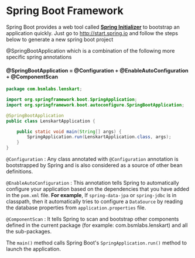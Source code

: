 # Spring Boot Framework
Spring Boot provides a web tool called **[Spring Initializer](http://start.spring.io)** to bootstrap an application quickly. Just go to http://start.spring.io and follow the steps below to generate
a new spring boot project

@SpringBootApplication which is a combination of the following more specific spring annotations

#### @SpringBootApplication = @Configuration + @EnableAutoConfiguration + @ComponentScan
```java
package com.bsmlabs.lenskart;

import org.springframework.boot.SpringApplication;
import org.springframework.boot.autoconfigure.SpringBootApplication;

@SpringBootApplication
public class LenskartApplication {

	public static void main(String[] args) {
		SpringApplication.run(LenskartApplication.class, args);
	}
}
```

``@Configuration`` : Any class annotated with ``@Configuration`` annotation is bootstrapped by Spring and is also considered as a source of other bean definitions.

``@EnableAutoConfiguration`` : This annotation tells Spring to automatically configure your application based on the dependencies that you have added in the ``pom.xml`` file. **For example**, If ``spring-data-jpa`` or ``spring-jdbc`` is in classpath, then it automatically tries to configure a ``DataSource`` by reading the database properties from ``application.properties`` file.

``@ComponentScan`` : It tells Spring to scan and bootstrap other components defined in the current package (for example: com.bsmlabs.lenskart) and all the sub-packages.

The ``main()`` method calls Spring Boot's ``SpringApplication.run()`` method to launch the application.
